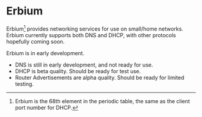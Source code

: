 Erbium
======

Erbium[^0] provides networking services for use on small/home networks.  Erbium
currently supports both DNS and DHCP, with other protocols hopefully coming soon.

Erbium is in early development.

   * DNS is still in early development, and not ready for use.
   * DHCP is beta quality.  Should be ready for test use.
   * Router Advertisements are alpha quality.  Should be ready for limited testing.



[^0]: Erbium is the 68th element in the periodic table, the same as the client
port number for DHCP.
